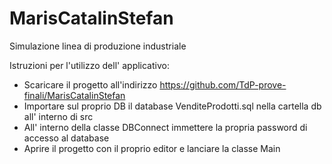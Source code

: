# MarisCatalinStefan
Simulazione linea di produzione industriale

Istruzioni per l'utilizzo dell' applicativo:
- Scaricare il progetto all'indirizzo https://github.com/TdP-prove-finali/MarisCatalinStefan
- Importare sul proprio DB il database VenditeProdotti.sql nella cartella db all' interno di src
- All' interno della classe DBConnect immettere la propria password di accesso al database
- Aprire il progetto con il proprio editor e lanciare la classe Main
